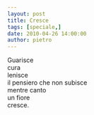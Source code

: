 ```yaml
---
layout: post
title: Cresce
tags: [speciale,]
date: 2010-04-26 14:00:00
author: pietro
---
```

Guarisce<br/>cura<br/>lenisce<br/>il pensiero che non subisce<br/>mentre canto<br/>un fiore<br/>cresce.
